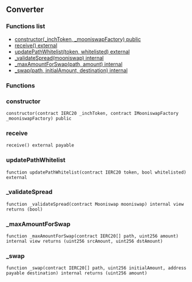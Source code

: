 
## Converter

### Functions list
- [constructor(_inchToken, _mooniswapFactory) public](#constructor)
- [receive() external](#receive)
- [updatePathWhitelist(token, whitelisted) external](#updatepathwhitelist)
- [_validateSpread(mooniswap) internal](#_validatespread)
- [_maxAmountForSwap(path, amount) internal](#_maxamountforswap)
- [_swap(path, initialAmount, destination) internal](#_swap)

### Functions
### constructor

```solidity
constructor(contract IERC20 _inchToken, contract IMooniswapFactory _mooniswapFactory) public
```

### receive

```solidity
receive() external payable
```

### updatePathWhitelist

```solidity
function updatePathWhitelist(contract IERC20 token, bool whitelisted) external
```

### _validateSpread

```solidity
function _validateSpread(contract Mooniswap mooniswap) internal view returns (bool)
```

### _maxAmountForSwap

```solidity
function _maxAmountForSwap(contract IERC20[] path, uint256 amount) internal view returns (uint256 srcAmount, uint256 dstAmount)
```

### _swap

```solidity
function _swap(contract IERC20[] path, uint256 initialAmount, address payable destination) internal returns (uint256 amount)
```

